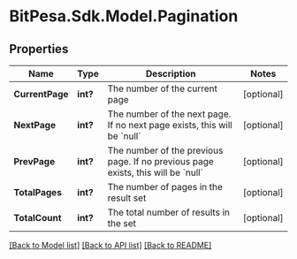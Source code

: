 # BitPesa.Sdk.Model.Pagination
## Properties

Name | Type | Description | Notes
------------ | ------------- | ------------- | -------------
**CurrentPage** | **int?** | The number of the current page | [optional] 
**NextPage** | **int?** | The number of the next page. If no next page exists, this will be &#x60;null&#x60; | [optional] 
**PrevPage** | **int?** | The number of the previous page. If no previous page exists, this will be &#x60;null&#x60; | [optional] 
**TotalPages** | **int?** | The number of pages in the result set | [optional] 
**TotalCount** | **int?** | The total number of results in the set | [optional] 

[[Back to Model list]](../README.md#documentation-for-models) [[Back to API list]](../README.md#documentation-for-api-endpoints) [[Back to README]](../README.md)

